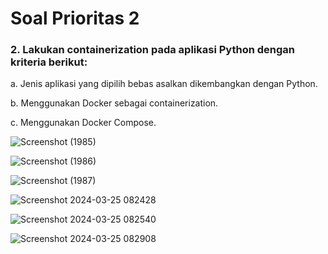 # Soal Prioritas 2 
### 2. Lakukan containerization pada aplikasi Python dengan kriteria berikut:
a. Jenis aplikasi yang dipilih bebas asalkan dikembangkan dengan Python.

b. Menggunakan Docker sebagai containerization.

c. Menggunakan Docker Compose.

![Screenshot (1985)](https://github.com/putridia/de_putri-dia-lestari/assets/120665019/7261bc8d-a6ed-410e-935a-f46ff2420e34)

![Screenshot (1986)](https://github.com/putridia/de_putri-dia-lestari/assets/120665019/31b85c30-70c1-4553-aa46-734e5fc89cba)

![Screenshot (1987)](https://github.com/putridia/de_putri-dia-lestari/assets/120665019/4e3956ec-139a-419a-a088-f054bf71ad37)

![Screenshot 2024-03-25 082428](https://github.com/putridia/de_putri-dia-lestari/assets/120665019/26f3cc98-7698-4d6d-947c-a3924bf1e122)

![Screenshot 2024-03-25 082540](https://github.com/putridia/de_putri-dia-lestari/assets/120665019/61a2f3f3-da36-4d11-a9b0-81b29243b9fe)

![Screenshot 2024-03-25 082908](https://github.com/putridia/de_putri-dia-lestari/assets/120665019/8eec20a8-3196-4448-a745-06a0cf1106b3)
